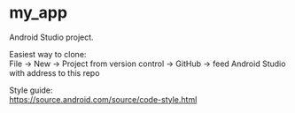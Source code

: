 # my_app
Android Studio project. <br>

Easiest way to clone: <br>
File -> New -> Project from version control -> GitHub -> feed Android Studio with address to this repo

Style guide: <br>
https://source.android.com/source/code-style.html
